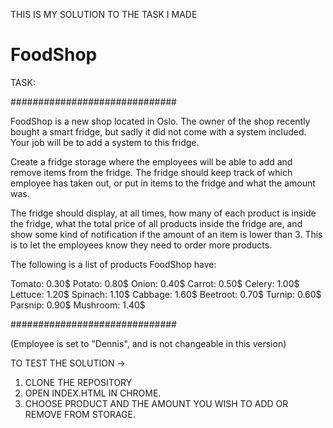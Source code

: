 THIS IS MY SOLUTION TO THE TASK I MADE


# FoodShop #

TASK:

##############################

FoodShop is a new shop located in Oslo. The owner of the shop recently bought a smart fridge, but sadly it did not come with a system included. Your job will be to add a system to this fridge.

Create a fridge storage where the employees will be able to add and remove items from the fridge. The fridge should keep track of which employee has taken out, or put in items to the fridge and what the amount was.

The fridge should display, at all times, how many of each product is inside the fridge, what the total price of all products inside the fridge are, and show some kind of notification if the amount of an item is lower than 3. This is to let the employees know they need to order more products.


The following is a list of products FoodShop have:

Tomato: 0.30$ 
Potato: 0.80$ 
Onion: 0.40$ 
Carrot: 0.50$ 
Celery: 1.00$ 
Lettuce: 1.20$ 
Spinach: 1.10$ 
Cabbage: 1.60$ 
Beetroot: 0.70$ 
Turnip: 0.60$ 
Parsnip: 0.90$ 
Mushroom: 1.40$ 

##############################

(Employee is set to "Dennis", and is not changeable in this version)

TO TEST THE SOLUTION -> 
1. CLONE THE REPOSITORY
2. OPEN INDEX.HTML IN CHROME.
3. CHOOSE PRODUCT AND THE AMOUNT YOU WISH TO ADD OR REMOVE FROM STORAGE.



